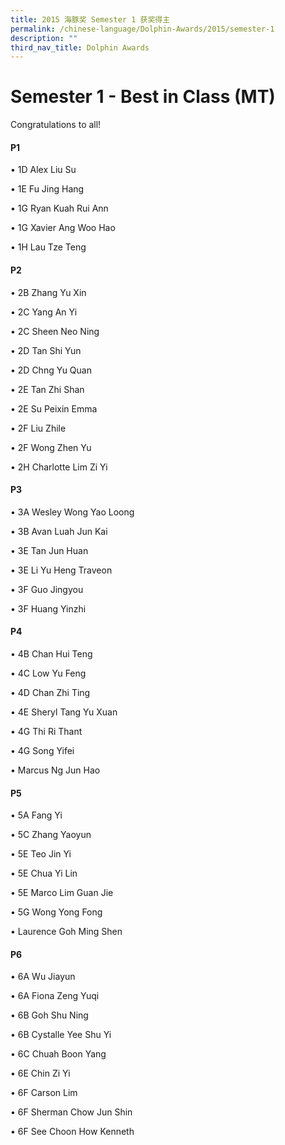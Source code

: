 ```yaml
---
title: 2015 海豚奖 Semester 1 获奖得主
permalink: /chinese-language/Dolphin-Awards/2015/semester-1
description: ""
third_nav_title: Dolphin Awards
---
```

Semester 1 - Best in Class (MT)
===============================

Congratulations to all!

#### P1

• 1D Alex Liu Su

• 1E Fu Jing Hang

• 1G Ryan Kuah Rui Ann

• 1G Xavier Ang Woo Hao

• 1H Lau Tze Teng

  

#### P2

• 2B Zhang Yu Xin

• 2C Yang An Yi

• 2C Sheen Neo Ning

• 2D Tan Shi Yun

• 2D Chng Yu Quan

• 2E Tan Zhi Shan

• 2E Su Peixin Emma

• 2F Liu Zhile

• 2F Wong Zhen Yu

• 2H Charlotte Lim Zi Yi

  

#### P3

• 3A Wesley Wong Yao Loong

• 3B Avan Luah Jun Kai

• 3E Tan Jun Huan

• 3E Li Yu Heng Traveon

• 3F Guo Jingyou

• 3F Huang Yinzhi

  

#### P4

• 4B Chan Hui Teng

• 4C Low Yu Feng

• 4D Chan Zhi Ting

• 4E Sheryl Tang Yu Xuan

• 4G Thi Ri Thant

• 4G Song Yifei 

• Marcus Ng Jun Hao

  

#### P5

• 5A Fang Yi

• 5C Zhang Yaoyun

• 5E Teo Jin Yi

• 5E Chua Yi Lin

• 5E Marco Lim Guan Jie

• 5G Wong Yong Fong

• Laurence Goh Ming Shen

  

#### P6

• 6A Wu Jiayun

• 6A Fiona Zeng Yuqi

• 6B Goh Shu Ning

• 6B Cystalle Yee Shu Yi

• 6C Chuah Boon Yang

• 6E Chin Zi Yi

• 6F Carson Lim

• 6F Sherman Chow Jun Shin

• 6F See Choon How Kenneth